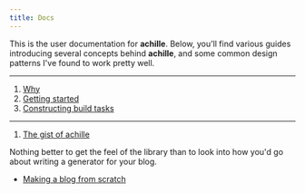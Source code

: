 ```yaml
---
title: Docs
---
```


This is the user documentation for **achille**.
Below, you'll find various guides introducing several concepts behind
**achille**, and some common design patterns I've found to work pretty well.

---

1. [Why](/docs/why.html)
2. [Getting started](/docs/getting-started.html)
3. [Constructing build tasks](/docs/tasks.html)

---

1. [The gist of achille](/docs/gist.html)

Nothing better to get the feel of the library than to look into how you'd go
about writing a generator for your blog.

- [Making a blog from scratch](/docs/blog.html)
